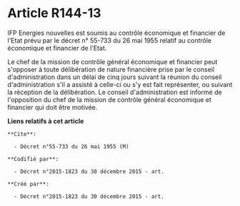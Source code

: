# Article R144-13

IFP Energies nouvelles est soumis au contrôle économique et financier de l'Etat prévu par le décret n° 55-733 du 26 mai 1955
relatif au contrôle économique et financier de l'Etat.

Le chef de la mission de contrôle général économique et financier peut s'opposer à toute délibération de nature financière
prise par le conseil d'administration dans un délai de cinq jours suivant la réunion du conseil d'administration s'il a
assisté à celle-ci ou s'y est fait représenter, ou suivant la réception de la délibération. Le conseil d'administration est
informé de l'opposition du chef de la mission de contrôle général économique et financier qui doit être motivée.

**Liens relatifs à cet article**

	**Cite**:

	  - Décret n°55-733 du 26 mai 1955 (M)

	**Codifié par**:

	  - Décret n°2015-1823 du 30 décembre 2015 - art.

	**Créé par**:

	  - Décret n°2015-1823 du 30 décembre 2015 - art.
